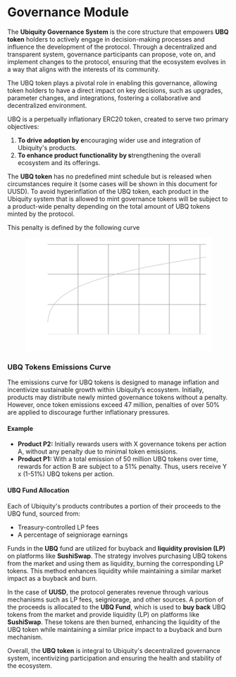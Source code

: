 # Governance Module

The **Ubiquity Governance System** is the core structure that empowers **UBQ token** holders to actively engage in decision-making processes and influence the development of the protocol. Through a decentralized and transparent system, governance participants can propose, vote on, and implement changes to the protocol, ensuring that the ecosystem evolves in a way that aligns with the interests of its community.

The UBQ token plays a pivotal role in enabling this governance, allowing token holders to have a direct impact on key decisions, such as upgrades, parameter changes, and integrations, fostering a collaborative and decentralized environment.

UBQ is a perpetually inflationary ERC20 token, created to serve two primary objectives:

1. **To drive adoption by e**ncouraging wider use and integration of Ubiquity's products.
2. **To enhance product functionality by s**trengthening the overall ecosystem and its offerings.

The **UBQ token** has no predefined mint schedule but is released when circumstances require it (some cases will be shown in this document for UUSD). To avoid hyperinflation of the UBQ token, each product in the Ubiquity system that is allowed to mint governance tokens will be subject to a product-wide penalty depending on the total amount of UBQ tokens minted by the protocol.

This penalty is defined by the following curve

<figure><img src="../../.gitbook/assets/image (18).png" alt=""><figcaption></figcaption></figure>

### UBQ Tokens Emissions Curve

The emissions curve for UBQ tokens is designed to manage inflation and incentivize sustainable growth within Ubiquity’s ecosystem. Initially, products may distribute newly minted governance tokens without a penalty. However, once token emissions exceed 47 million, penalties of over 50% are applied to discourage further inflationary pressures.

#### Example

* **Product P2:** Initially rewards users with X governance tokens per action A, without any penalty due to minimal token emissions.
* **Product P1:** With a total emission of 50 million UBQ tokens over time, rewards for action B are subject to a 51% penalty. Thus, users receive Y x (1-51%) UBQ tokens per action.

#### UBQ Fund Allocation

Each of Ubiquity's products contributes a portion of their proceeds to the UBQ fund, sourced from:

* Treasury-controlled LP fees
* A percentage of seigniorage earnings

Funds in the **UBQ** fund are utilized for buyback and **liquidity provision (LP)** on platforms like **SushiSwap**. The strategy involves purchasing UBQ tokens from the market and using them as liquidity, burning the corresponding LP tokens. This method enhances liquidity while maintaining a similar market impact as a buyback and burn.

In the case of **UUSD**, the protocol generates revenue through various mechanisms such as LP fees, seigniorage, and other sources. A portion of the proceeds is allocated to the **UBQ Fund**, which is used to **buy back** UBQ tokens from the market and provide liquidity (LP) on platforms like **SushiSwap**. These tokens are then burned, enhancing the liquidity of the UBQ token while maintaining a similar price impact to a buyback and burn mechanism.

Overall, the **UBQ token** is integral to Ubiquity's decentralized governance system, incentivizing participation and ensuring the health and stability of the ecosystem.
